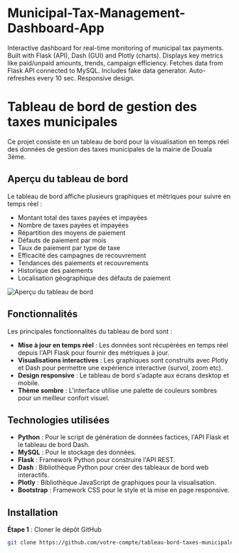# Municipal-Tax-Management-Dashboard-App
Interactive dashboard for real-time monitoring of municipal tax payments. Built with Flask (API), Dash (GUI) and Plotly (charts). Displays key metrics like paid/unpaid amounts, trends, campaign efficiency. Fetches data from Flask API connected to MySQL. Includes fake data generator. Auto-refreshes every 10 sec. Responsive design. 

# Tableau de bord de gestion des taxes municipales

Ce projet consiste en un tableau de bord pour la visualisation en temps réel des données de gestion des taxes municipales de la mairie de Douala 3ème.

## Aperçu du tableau de bord

Le tableau de bord affiche plusieurs graphiques et métriques pour suivre en temps réel :

- Montant total des taxes payées et impayées
- Nombre de taxes payées et impayées  
- Répartition des moyens de paiement
- Défauts de paiement par mois
- Taux de paiement par type de taxe
- Efficacité des campagnes de recouvrement
- Tendances des paiements et recouvrements
- Historique des paiements
- Localisation géographique des défauts de paiement

![Aperçu du tableau de bord](dashboard.png)

## Fonctionnalités

Les principales fonctionnalités du tableau de bord sont :

- **Mise à jour en temps réel** : Les données sont récupérées en temps réel depuis l'API Flask pour fournir des métriques à jour.
- **Visualisations interactives** : Les graphiques sont construits avec Plotly et Dash pour permettre une expérience interactive (survol, zoom etc).
- **Design responsive** : Le tableau de bord s'adapte aux écrans desktop et mobile. 
- **Thème sombre** : L'interface utilise une palette de couleurs sombres pour un meilleur confort visuel.

## Technologies utilisées

- **Python** : Pour le script de génération de données factices, l'API Flask et le tableau de bord Dash.
- **MySQL** : Pour le stockage des données.
- **Flask** : Framework Python pour construire l'API REST.
- **Dash** : Bibliothèque Python pour créer des tableaux de bord web interactifs.
- **Plotly** : Bibliothèque JavaScript de graphiques pour la visualisation.
- **Bootstrap** : Framework CSS pour le style et la mise en page responsive.

## Installation

**Étape 1** : Cloner le dépôt GitHub

```bash
git clone https://github.com/votre-compte/tableau-bord-taxes-municipales.git
